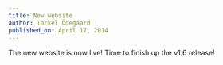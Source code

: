 ```yaml
---
title: New website
author: Torkel Ödegaard
published_on: April 17, 2014
---
```


The new website is now live! Time to finish up the v1.6 release!